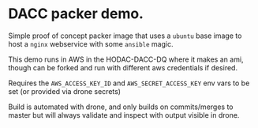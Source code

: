 # DACC packer demo.

Simple proof of concept packer image that uses a `ubuntu` base image to host a `nginx` webservice with some `ansible` magic.

This demo runs in AWS in the HODAC-DACC-DQ where it makes an ami, though can be forked and run with different aws credentials if desired.

Requires the `AWS_ACCESS_KEY_ID` and `AWS_SECRET_ACCESS_KEY` env vars to be set (or provided via drone secrets)

Build is automated with drone, and only builds on commits/merges to master but will always validate and inspect with output visible in drone.
